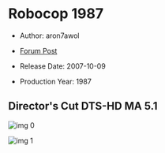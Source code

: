 # Robocop 1987

* Author: aron7awol

* [Forum Post](https://www.avsforum.com/threads/bass-eq-for-filtered-movies.2995212/post-58337322)

* Release Date: 2007-10-09
* Production Year: 1987

## Director's Cut DTS-HD MA 5.1

![img 0](https://i.imgur.com/tLRb2x9.jpg)

![img 1](https://i.imgur.com/OadK4KV.jpg)


